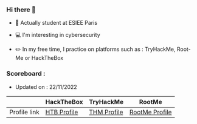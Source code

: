 ### Hi there 👋

<!--
**Frgk/frgk** is a ✨ _special_ ✨ repository because its `README.md` (this file) appears on your GitHub profile.

Here are some ideas to get you started:

- 🔭 I’m currently working on ...
- 🌱 I’m currently learning ...
- 👯 I’m looking to collaborate on ...
- 🤔 I’m looking for help with ...
- 💬 Ask me about ...
- 📫 How to reach me: ...
- 😄 Pronouns: ...
- ⚡ Fun fact: ...
-->

* :book: Actually student at ESIEE Paris

* :computer: I'm interesting in cybersecurity

* :pencil2: In my free time, I practice on platforms such as : TryHackMe, Root-Me or HackTheBox


### Scoreboard :
* Updated on : 22/11/2022

|              | HackTheBox                                | TryHackMe                    | RootMe                         |
|--------------|-------------------------------------------|------------------------------|--------------------------------|
| Profile link | [HTB Profile](https://app.hackthebox.com/profile/371734) | [THM Profile](https://tryhackme.com/p/Frgk) | [RootMe Profile](https://www.root-me.org/blaNGk) |


